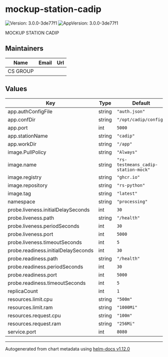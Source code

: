 # mockup-station-cadip

![Version: 3.0.0-3de77f1](https://img.shields.io/badge/Version-3.0.0--3de77f1-informational?style=flat-square) ![AppVersion: 3.0.0-3de77f1](https://img.shields.io/badge/AppVersion-3.0.0--3de77f1-informational?style=flat-square)

MOCKUP STATION CADIP

## Maintainers

| Name | Email | Url |
| ---- | ------ | --- |
| CS GROUP |  |  |

## Values

| Key | Type | Default | Description |
|-----|------|---------|-------------|
| app.authConfigFile | string | `"auth.json"` |  |
| app.confDir | string | `"/opt/cadip/config"` |  |
| app.port | int | `5000` |  |
| app.stationName | string | `"cadip"` |  |
| app.workDir | string | `"/app"` |  |
| image.PullPolicy | string | `"Always"` |  |
| image.name | string | `"rs-testmeans_cadip-station-mock"` |  |
| image.registry | string | `"ghcr.io"` |  |
| image.repository | string | `"rs-python"` |  |
| image.tag | string | `"latest"` |  |
| namespace | string | `"processing"` |  |
| probe.liveness.initialDelaySeconds | int | `30` |  |
| probe.liveness.path | string | `"/health"` |  |
| probe.liveness.periodSeconds | int | `30` |  |
| probe.liveness.port | int | `5000` |  |
| probe.liveness.timeoutSeconds | int | `5` |  |
| probe.readiness.initialDelaySeconds | int | `30` |  |
| probe.readiness.path | string | `"/health"` |  |
| probe.readiness.periodSeconds | int | `30` |  |
| probe.readiness.port | int | `5000` |  |
| probe.readiness.timeoutSeconds | int | `5` |  |
| replicaCount | int | `1` |  |
| resources.limit.cpu | string | `"500m"` |  |
| resources.limit.ram | string | `"1000Mi"` |  |
| resources.request.cpu | string | `"100m"` |  |
| resources.request.ram | string | `"256Mi"` |  |
| service.port | int | `8080` |  |

----------------------------------------------
Autogenerated from chart metadata using [helm-docs v1.12.0](https://github.com/norwoodj/helm-docs/releases/v1.12.0)
